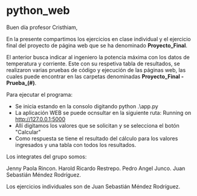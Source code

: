 # python_web
Buen día profesor Cristhiam, 

En la presente compartimos los ejercicios en clase individual y el ejercicio final del proyecto de página web que se ha denominado **Proyecto_Final**.

El anterior busca indicar al ingeniero la potencia máxima con los datos de temperatura y corriente. Este con su respetiva tabla de resultados, se realizaron varias pruebas de código y  ejecución de las páginas web, las cuales puede encontrar en las carpetas denominadas **Proyecto_Final - Prueba_(#)**.

Para ejecutar el programa:
- Se inicia estando en la consolo digitando python .\app.py
- La aplicación WEB se puede ocnsultar en la siguiente ruta:  Running on http://127.0.0.1:5000
- Allí digitamos los valores que se solicitan y se selecciona el botón "Calcular"
- Como respuesta se tiene el resultado del cálculo para los valores ingresados y una tabla con todos los resultados.


Los integrates del grupo somos:

Jenny Paola Rincon.
Harold Ricardo Restrepo.
Pedro Angel Junco.
Juan Sebastián Méndez Rodríguez.

Los ejercicios individuales son de Juan Sebastián Méndez Rodríguez.

